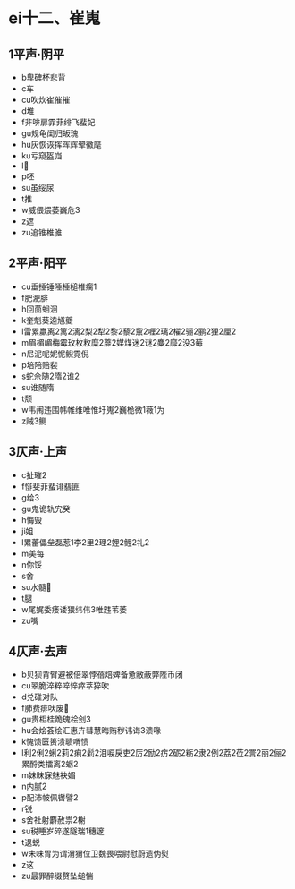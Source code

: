 ﻿# ei十二、崔嵬
## 1平声·阴平
- b卑碑杯悲背
- c车
- cu吹炊崔催摧
- d堆
- f非啡扉霏菲绯飞蜚妃
- gu规龟闺归皈瑰
- hu灰恢诙挥晖辉翚徽麾
- ku亏窥盔岿
- l𡀂
- p呸
- su虽绥尿
- t推
- w威偎煨萎巍危3
- z遮
- zu追锥椎骓
## 2平声·阳平
- cu垂捶锤陲棰槌椎瘸1
- f肥淝腓
- h回茴蛔洄
- k奎魁葵逵馗夔
- l雷累羸离2篱2漓2梨2犁2黎2藜2黧2喱2璃2櫂2骊2鹂2狸2厘2
- m眉楣嵋梅霉玫枚敉糜2蘼2媒煤迷2谜2麋2靡2没3莓
- n尼泥呢妮怩鲵霓倪
- p培陪赔裴
- s蛇佘随2隋2谁2
- su谁随隋
- t颓
- w韦闱违围帏帷维唯惟圩嵬2巍桅微1薇1为
- z贼3鲗
## 3仄声·上声
- c扯璀2
- f悱斐菲蜚诽翡匪
- g给3
- gu鬼诡轨宄癸
- h悔毁
- ji姐
- l累蕾儡垒磊惹1李2里2理2娌2鲤2礼2
- m美每
- n你馁
- s舍
- su水髓𰬸
- t腿
- w尾娓委痿诿猥纬伟3唯韪苇萎
- zu嘴
## 4仄声·去声
- b贝狈背臂避被倍翠悖蓓焙婢备惫敝蔽弊陛币闭
- cu翠脆淬粹啐悴瘁萃猝吹
- d兑碓对队
- f肺费痱吠废𫂈
- gu贵柜桂跪瑰桧刽3
- hu会烩荟绘汇惠卉彗慧晦贿秽讳诲3溃喙
- k愧馈匮篑溃聩喟愦
- l利2俐2蜊2莉2痢2鬁2泪唳戾吏2厉2励2疠2砺2粝2隶2例2荔2莅2詈2丽2俪2累酹类擂离2蛎2
- m妹昧寐魅袂媚
- n内腻2
- p配沛帔佩辔譬2
- r锐
- s舍社射麝赦祟2榭
- su税睡岁碎遂隧瑞1穗邃
- t退蜕
- w未味胃为谓渭猬位卫魏畏喂尉慰蔚遗伪熨
- z这
- zu最罪醉缀赘坠缒惴

